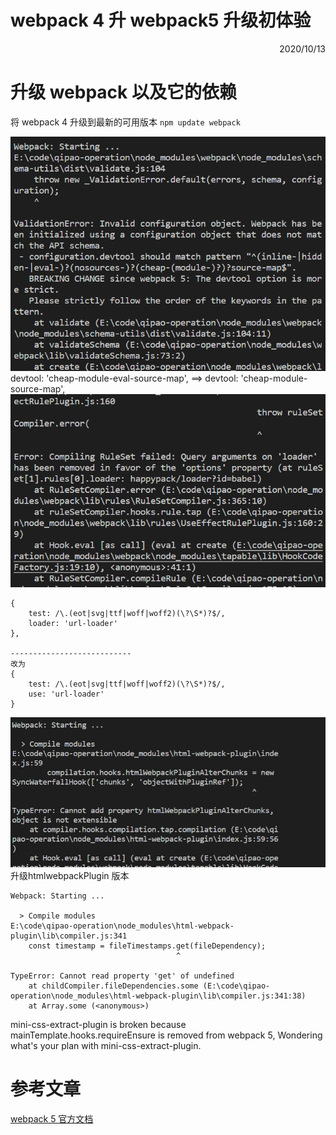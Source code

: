 webpack 4 升 webpack5 升级初体验
==========
 <div style="text-align: right">  2020/10/13 </div>

 # 升级 webpack 以及它的依赖 
将 webpack 4 升级到最新的可用版本
`npm update webpack`

![](../image/webpack/error1.png)
devtool: 'cheap-module-eval-source-map', ==>     devtool: 'cheap-module-source-map',
![](../image/webpack/error2.png)
```
{
    test: /\.(eot|svg|ttf|woff|woff2)(\?\S*)?$/,
    loader: 'url-loader'
}, 

---------------------------
改为
{
    test: /\.(eot|svg|ttf|woff|woff2)(\?\S*)?$/,
    use: 'url-loader'
}
```
![](../image/webpack/error3.png)
升级htmlwebpackPlugin 版本
```
Webpack: Starting ...

  > Compile modules
E:\code\qipao-operation\node_modules\html-webpack-plugin\lib\compiler.js:341
    const timestamp = fileTimestamps.get(fileDependency);
                                     ^

TypeError: Cannot read property 'get' of undefined
    at childCompiler.fileDependencies.some (E:\code\qipao-operation\node_modules\html-webpack-plugin\lib\compiler.js:341:38)
    at Array.some (<anonymous>)
```
mini-css-extract-plugin is broken because mainTemplate.hooks.requireEnsure is removed from webpack 5, Wondering what's your plan with mini-css-extract-plugin.
 # 参考文章
 [webpack 5 官方文档](https://webpack.docschina.org/migrate/5/)